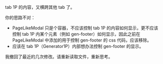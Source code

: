 tab 1P 的内容，又横跨其他 tab 了。

你的思路不对：
- PageLikeModal 只是个容器，不应该控制 tab 1P 的内容如何显示，更不应该控制 tab 1P 内某个元素（例如 gen-footer）如何显示，因此之前在 PageLikeModal 中添加的用于控制 gen-footer 的 css 代码，应该移除。
- 应该在 tab 1P（Generator1P）内部想办法控制 gen-footer 的显示。

我撤回了最近的几次修改。请重新读取文件，重新思考。